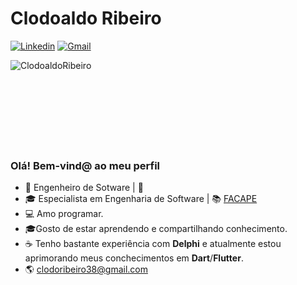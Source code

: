 # Clodoaldo Ribeiro

[![Linkedin](https://img.shields.io/badge/LinkedIn-blue?style=for-the-badge&logo=Linkedin)](https://www.linkedin.com/in/clodoaldo-ribeiro-2a3049a6/)
[![Gmail](https://img.shields.io/badge/-Gmail-c14438?style=for-the-badge&logo=Gmail&logoColor=white&link=mailto:clodoribeiro38@gmail.com)](mailto:clodoribeiro38@gmail.com)

<p><img align="left" src="https://github-readme-stats.vercel.app/api/top-langs/?username=ClodoaldoRibeiro&layout=compact&hide=html" alt="ClodoaldoRibeiro" /></p>
<br /><br /><br /><br /><br /><br /><br /><br />



### Olá! Bem-vind@ ao meu perfil

- 👷 Engenheiro de Sotware | 🏤 
- 🎓 Especialista em Engenharia de Software | 📚 [FACAPE](http://www.facape.br/)
- 💻 Amo programar.
- 🎓Gosto de estar aprendendo e compartilhando conhecimento.
- ☕ Tenho bastante experiência com **Delphi** e atualmente estou aprimorando meus conchecimentos em **Dart**/**Flutter**.
- 🌎 clodoribeiro38@gmail.com
